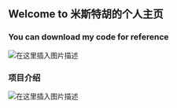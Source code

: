 ## Welcome to 米斯特胡的个人主页 

### You can download my code for reference

![在这里插入图片描述](https://timgsa.baidu.com/timg?image&quality=80&size=b9999_10000&sec=1574917254642&di=39297b799dd80314eff32bd91e12241d&imgtype=0&src=http%3A%2F%2Fimg.zcool.cn%2Fcommunity%2F01240b58102fe8a84a0d304f0b037c.png%401280w_1l_2o_100sh.png)


### 项目介绍


![在这里插入图片描述](http://static.open-open.com/news/uploadImg/20170807/20170807164742_829.jpg)
